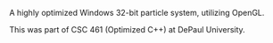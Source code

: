 A highly optimized Windows 32-bit particle system, utilizing OpenGL.

This was part of CSC 461 (Optimized C++) at DePaul University.